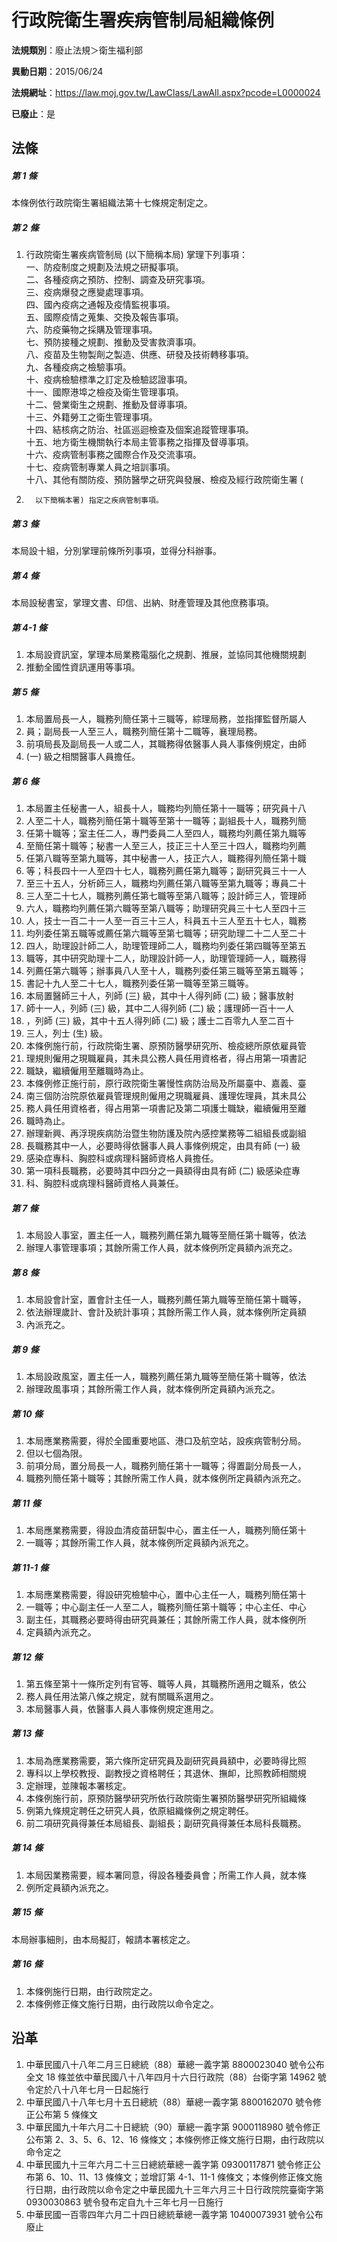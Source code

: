 # 行政院衛生署疾病管制局組織條例

**法規類別**：廢止法規＞衛生福利部

**異動日期**：2015/06/24  

**法規網址**：https://law.moj.gov.tw/LawClass/LawAll.aspx?pcode=L0000024

**已廢止**：是



## 法條
##### 第 1 條
本條例依行政院衛生署組織法第十七條規定制定之。

##### 第 2 條
1. 行政院衛生署疾病管制局 (以下簡稱本局) 掌理下列事項：  
一、防疫制度之規劃及法規之研擬事項。  
二、各種疫病之預防、控制、調查及研究事項。  
三、疫病爆發之應變處理事項。  
四、國內疫病之通報及疫情監視事項。  
五、國際疫情之蒐集、交換及報告事項。  
六、防疫藥物之採購及管理事項。  
七、預防接種之規劃、推動及受害救濟事項。  
八、疫苗及生物製劑之製造、供應、研發及技術轉移事項。  
九、各種疫病之檢驗事項。  
十、疫病檢驗標準之訂定及檢驗認證事項。  
十一、國際港埠之檢疫及衛生管理事項。  
十二、營業衛生之規劃、推動及督導事項。  
十三、外籍勞工之衛生管理事項。  
十四、結核病之防治、社區巡迴檢查及個案追蹤管理事項。  
十五、地方衛生機關執行本局主管事務之指揮及督導事項。  
十六、疫病管制事務之國際合作及交流事項。  
十七、疫病管制專業人員之培訓事項。  
十八、其他有關防疫、預防醫學之研究與發展、檢疫及經行政院衛生署 (
1.       以下簡稱本署) 指定之疾病管制事項。

##### 第 3 條
本局設十組，分別掌理前條所列事項，並得分科辦事。

##### 第 4 條
本局設秘書室，掌理文書、印信、出納、財產管理及其他庶務事項。

##### 第 4-1 條
1. 本局設資訊室，掌理本局業務電腦化之規劃、推展，並協同其他機關規劃
1. 推動全國性資訊運用等事項。

##### 第 5 條
1. 本局置局長一人，職務列簡任第十三職等，綜理局務，並指揮監督所屬人
1. 員；副局長一人至三人，職務列簡任第十二職等，襄理局務。
1. 前項局長及副局長一人或二人，其職務得依醫事人員人事條例規定，由師
1.  (一) 級之相關醫事人員擔任。

##### 第 6 條
1. 本局置主任秘書一人，組長十人，職務均列簡任第十一職等；研究員十八
1. 人至二十人，職務列簡任第十職等至第十一職等；副組長十人，職務列簡
1. 任第十職等；室主任二人，專門委員二人至四人，職務均列薦任第九職等
1. 至簡任第十職等；秘書一人至三人，技正三十人至三十四人，職務均列薦
1. 任第八職等至第九職等，其中秘書一人，技正六人，職務得列簡任第十職
1. 等；科長四十一人至四十七人，職務列薦任第九職等；副研究員三十一人
1. 至三十五人，分析師三人，職務均列薦任第八職等至第九職等；專員二十
1. 三人至二十七人，職務列薦任第七職等至第八職等；設計師三人，管理師
1. 六人，職務均列薦任第六職等至第八職等；助理研究員三十七人至四十三
1. 人，技士一百二十一人至一百三十三人，科員五十三人至五十七人，職務
1. 均列委任第五職等或薦任第六職等至第七職等；研究助理二十二人至二十
1. 四人，助理設計師二人，助理管理師二人，職務均列委任第四職等至第五
1. 職等，其中研究助理十二人，助理設計師一人，助理管理師一人，職務得
1. 列薦任第六職等；辦事員八人至十人，職務列委任第三職等至第五職等；
1. 書記十九人至二十七人，職務列委任第一職等至第三職等。
1. 本局置醫師三十人，列師 (三) 級，其中十人得列師 (二) 級；醫事放射
1. 師十一人，列師 (三) 級，其中二人得列師 (二) 級；護理師一百十一人
1. ，列師 (三) 級，其中十五人得列師 (二) 級；護士二百零九人至二百十
1. 三人，列士 (生) 級。
1. 本條例施行前，行政院衛生署、原預防醫學研究所、檢疫總所原依雇員管
1. 理規則僱用之現職雇員，其未具公務人員任用資格者，得占用第一項書記
1. 職缺，繼續僱用至離職時為止。
1. 本條例修正施行前，原行政院衛生署慢性病防治局及所屬臺中、嘉義、臺
1. 南三個防治院原依雇員管理規則僱用之現職雇員、護理佐理員，其未具公
1. 務人員任用資格者，得占用第一項書記及第二項護士職缺，繼續僱用至離
1. 職時為止。
1. 辦理新興、再浮現疾病防治暨生物防護及院內感控業務等二組組長或副組
1. 長職務其中一人，必要時得依醫事人員人事條例規定，由具有師 (一) 級
1. 感染症專科、胸腔科或病理科醫師資格人員擔任。
1. 第一項科長職務，必要時其中四分之一員額得由具有師 (二) 級感染症專
1. 科、胸腔科或病理科醫師資格人員兼任。

##### 第 7 條
1. 本局設人事室，置主任一人，職務列薦任第九職等至簡任第十職等，依法
1. 辦理人事管理事項；其餘所需工作人員，就本條例所定員額內派充之。

##### 第 8 條
1. 本局設會計室，置會計主任一人，職務列薦任第九職等至簡任第十職等，
1. 依法辦理歲計、會計及統計事項；其餘所需工作人員，就本條例所定員額
1. 內派充之。

##### 第 9 條
1. 本局設政風室，置主任一人，職務列薦任第九職等至簡任第十職等，依法
1. 辦理政風事項；其餘所需工作人員，就本條例所定員額內派充之。

##### 第 10 條
1. 本局應業務需要，得於全國重要地區、港口及航空站，設疾病管制分局。
1. 但以七個為限。
1. 前項分局，置分局長一人，職務列簡任第十一職等；得置副分局長一人，
1. 職務列簡任第十職等；其餘所需工作人員，就本條例所定員額內派充之。

##### 第 11 條
1. 本局應業務需要，得設血清疫苗研製中心，置主任一人，職務列簡任第十
1. 一職等；其餘所需工作人員，就本條例所定員額內派充之。

##### 第 11-1 條
1. 本局應業務需要，得設研究檢驗中心，置中心主任一人，職務列簡任第十
1. 一職等；中心副主任一人至二人，職務列簡任第十職等；中心主任、中心
1. 副主任，其職務必要時得由研究員兼任；其餘所需工作人員，就本條例所
1. 定員額內派充之。

##### 第 12 條
1. 第五條至第十一條所定列有官等、職等人員，其職務所適用之職系，依公
1. 務人員任用法第八條之規定，就有關職系選用之。
1. 本局醫事人員，依醫事人員人事條例規定進用之。

##### 第 13 條
1. 本局為應業務需要，第六條所定研究員及副研究員員額中，必要時得比照
1. 專科以上學校教授、副教授之資格聘任；其退休、撫卹，比照教師相關規
1. 定辦理，並陳報本署核定。
1. 本條例施行前，原預防醫學研究所依行政院衛生署預防醫學研究所組織條
1. 例第九條規定聘任之研究人員，依原組織條例之規定聘任。
1. 前二項研究員得兼任本局組長、副組長；副研究員得兼任本局科長職務。

##### 第 14 條
1. 本局因業務需要，經本署同意，得設各種委員會；所需工作人員，就本條
1. 例所定員額內派充之。

##### 第 15 條
本局辦事細則，由本局擬訂，報請本署核定之。

##### 第 16 條
1. 本條例施行日期，由行政院定之。
1. 本條例修正條文施行日期，由行政院以命令定之。

## 沿革
1. 中華民國八十八年二月三日總統（88）華總一義字第 8800023040 號令公布全文 18 條並依中華民國八十八年四月十六日行政院（88）台衛字第 14962  號令定於八十八年七月一日起施行
1. 中華民國八十八年七月十五日總統（88）華總一義字第 8800162070 號令修正公布第 5  條條文
1. 中華民國九十年六月二十日總統（90）華總一義字第 9000118980 號令修正公布第 2、3、5、6、12、16 條條文；本條例修正條文施行日期，由行政院以命令定之
1. 中華民國九十三年六月二十三日總統華總一義字第 09300117871  號令修正公布第 6、10、11、13  條條文；並增訂第 4-1、11-1  條條文；本條例修正條文施行日期，由行政院以命令定之中華民國九十三年六月三十日行政院院臺衛字第 0930030863 號令發布定自九十三年七月一日施行
1. 中華民國一百零四年六月二十四日總統華總一義字第 10400073931  號令公布廢止
